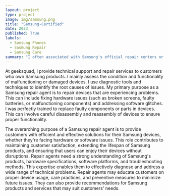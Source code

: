 ```yaml
---
layout: project
type: project
image: img/samsung.png
title: "Samsung-Certified"
date: 2023
published: True
labels:
  - Samsung Phones
  - Sasmung Repair
  - Samsung Care
summary: "I often associated with Samsung's official repair centers or authorized service providers, is a professional responsible for diagnosing, repairing, and maintaining Samsung electronic devices. ."
---
```


At geeksquad, I provide technical support and repair services to customers who own Samsung products. I mainly assess the condition and functionality of malfunctioning or damaged devices. I use diagnostic tools and techniques to identify the root causes of issues. My primary purpose as a Samsung repair agent is to repair devices that are experiencing problems. This can include fixing hardware issues (such as broken screens, faulty batteries, or malfunctioning components) and addressing software glitches. I was perfectly trained to replace faulty components or parts in devices. This can involve careful disassembly and reassembly of devices to ensure proper functionality.

The overarching purpose of a Samsung repair agent is to provide customers with efficient and effective solutions for their Samsung devices, whether they're facing hardware or software issues. This role contributes to maintaining customer satisfaction, extending the lifespan of Samsung products, and ensuring that users can enjoy their devices without disruptions. Repair agents need a strong understanding of Samsung's products, hardware specifications, software platforms, and troubleshooting methods. This expertise enables them to effectively diagnose and address a wide range of technical problems. Repair agents may educate customers on proper device usage, care practices, and preventive measures to minimize future issues. They can also provide recommendations for Samsung products and services that may suit customers' needs.
